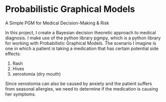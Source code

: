 # Probabilistic Graphical Models
A Simple PGM for Medical Decision-Making &amp; Risk

In this project, I create a Bayesian decision theoretic approach to medical diagnosis. I make use of the python library pgmpy, which is a python library for working with Probabilistic Graphical Models. The scenario I imagine is one in which a patient is taking a medication that has certain potential side effects:
1. Rash
2. Hives
3. xerostomia (dry mouth)

Since xerostomia can also be caused by anxiety and the patient suffers from seasonal allergies, we need to determine if the medication is causing her symptoms.
